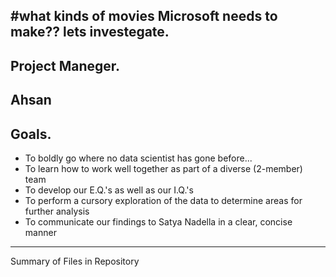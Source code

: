#what kinds of movies Microsoft needs to make??
lets investegate.
-------


Project Maneger.
-----
Ahsan
------
Goals.
--------
* To boldly go where no data scientist has gone before...
* To learn how to work well together as part of a diverse (2-member) team
* To develop our E.Q.'s as well as our I.Q.'s
* To perform a cursory exploration of the data to determine areas for further analysis
* To communicate our findings to Satya Nadella in a clear, concise manner
-------
Summary of Files in Repository

